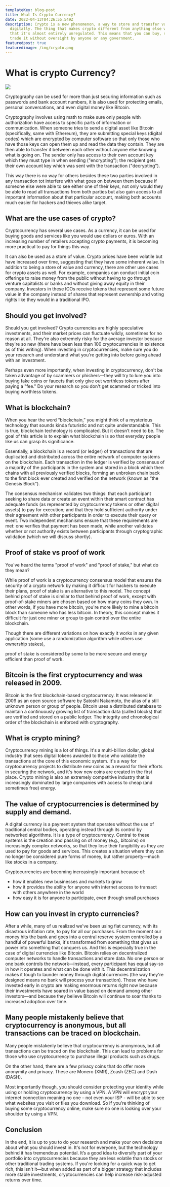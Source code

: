 ```yaml
---
templateKey: blog-post
title: What Is Crypto Currency?
date: 2022-04-13T04:26:55.549Z
description: Crypto is a new phenomenon, a way to store and transfer value
  digitally. The thing that makes crypto different from anything else we know is
  that it's almost entirely unregulated. This means that you can buy, sell, and
  trade it without oversight by anyone or any government.
featuredpost: true
featuredimage: /img/crypto.png
---
```

<!--StartFragment-->

<!--StartFragment-->

# What is crypto Currency?

![](/img/crypto.png)

<!--EndFragment-->

Cryptography can be used for more than just securing information such as passwords and bank account numbers, it is also used for protecting emails, personal conversations, and even digital money like Bitcoin.

Cryptography involves using math to make sure only people with authorization have access to specific parts of information or communication. When someone tries to send a digital asset like Bitcoin (specifically, same with Ethereum), they are submitting special keys (digital codes) which are encrypted by computer software so that only those who have those keys can open them up and read the data they contain. They are then able to transfer it between each other without anyone else knowing what is going on. The sender only has access to their own account key which they must type in when sending ("encrypting"); the recipient gets their own account key which was sent with the transaction ("decrypting").

This way there is no way for others besides these two parties involved in any transaction tot interfere with what goes on between them because if someone else were able to see either one of their keys, not only would they be able to read all transactions from both parties but also gain access to all important information about that particular account, making both accounts much easier for hackers and thieves alike target.

## What are the use cases of crypto?

Cryptocurrency has several use cases. As a currency, it can be used for buying goods and services like you would use dollars or euros. With an increasing number of retailers accepting crypto payments, it is becoming more practical to pay for things this way.

It can also be used as a store of value. Crypto prices have been volatile but have increased over time, suggesting that they have some inherent value. In addition to being a store of value and currency, there are other use cases for crypto assets as well. For example, companies can conduct initial coin offerings to raise money from the public without having to go through venture capitalists or banks and without giving away equity in their company. Investors in these ICOs receive tokens that represent some future value in the company instead of shares that represent ownership and voting rights like they would in a traditional IPO.

## Should you get involved?

Should you get involved? Crypto currencies are highly speculative investments, and their market prices can fluctuate wildly, sometimes for no reason at all. They're also extremely risky for the average investor because they're so new (there have been less than 100 cryptocurrencies in existence as of this writing). When investing in cryptocurrencies, make sure you do your research and understand what you're getting into before going ahead with an investment.

Perhaps even more importantly, when investing in cryptocurrency, don't be taken advantage of by scammers or phishers—they will try to lure you into buying fake coins or faucets that only give out worthless tokens after paying a "fee." Do your research so you don't get scammed or tricked into buying worthless tokens.

## What is blockchain?

When you hear the word “blockchain,” you might think of a mysterious technology that sounds kinda futuristic and not quite understandable. This is true, blockchain technology is complicated. But it doesn’t need to be. The goal of this article is to explain what blockchain is so that everyday people like us can grasp its significance.

Essentially, a blockchain is a record (or ledger) of transactions that are duplicated and distributed across the entire network of computer systems on the blockchain. Each transaction in the ledger is verified by consensus of a majority of the participants in the system and stored in a block which then chains with all previously verified blocks, forming an unbroken chain back to the first block ever created and verified on the network (known as “the Genesis Block”).

The consensus mechanism validates two things: that each participant seeking to share data or create an event within their smart contract has adequate funds (as represented by cryptocurrency tokens or other digital assets) to pay for execution; and that they hold sufficient authority under their agreement with other participants in order to execute their query or event. Two independent mechanisms ensure that these requirements are met: one verifies that payment has been made, while another validates whether or not authority exists between participants through cryptographic validation (which we will discuss shortly).

## Proof of stake vs proof of work

You've heard the terms "proof of work" and "proof of stake," but what do they mean?

While proof of work is a cryptocurrency consensus model that ensures the security of a crypto network by making it difficult for hackers to execute their plans, proof of stake is an alternative to this model. The concept behind proof of stake is similar to that behind proof of work, except with proof-of-stake miners are chosen based on how many coins they own. In other words, if you have more bitcoin, you're more likely to mine a bitcoin block than someone who has less bitcoin. In theory, this concept makes it difficult for just one miner or group to gain control over the entire blockchain.

Though there are different variations on how exactly it works in any given application (some use a randomization algorithm while others use ownership stakes),

proof of stake is considered by some to be more secure and energy efficient than proof of work.

## Bitcoin is the first cryptocurrency and was released in 2009.

Bitcoin is the first blockchain-based cryptocurrency. It was released in 2009 as an open source software by Satoshi Nakamoto, the alias of a still unknown person or group of people. Bitcoin uses a distributed database to maintain a continuously growing list of transaction data (called blocks) that are verified and stored on a public ledger. The integrity and chronological order of the blockchain is enforced with cryptography.

## What is crypto mining?

Cryptocurrency mining is a lot of things. It's a multi-billion dollar, global industry that sees digital tokens awarded to those who validate the transactions at the core of this economic system. It's a way for cryptocurrency projects to distribute new coins as a reward for their efforts in securing the network, and it's how new coins are created in the first place. Crypto mining is also an extremely competitive industry that is increasingly dominated by large companies with access to cheap (and sometimes free) energy.

## The value of cryptocurrencies is determined by supply and demand.

A digital currency is a payment system that operates without the use of traditional central bodies, operating instead through its control by networked algorithms. It is a type of cryptocurrency. Central to these systems is the creation and passing on of money (e.g., bitcoins) on increasingly complex networks, so that they lose their fungibility as they are used to pay for goods and services. This creates a situation where they can no longer be considered pure forms of money, but rather property—much like stocks in a company.

Cryptocurrencies are becoming increasingly important because of:

* how it enables new businesses and markets to grow
* how it provides the ability for anyone with internet access to transact with others anywhere in the world
* how easy it is for anyone to participate, even through small purchases

## How can you invest in crypto currencies?

After a while, many of us realized we've been using fiat currency, with its disastrous inflation rate, to pay for all our purchases. From the moment our money hits the bank and goes into a central reserve system controlled by a handful of powerful banks, it's transformed from something that gives us power into something that conquers us. And this is especially true in the case of digital currencies like Bitcoin. Bitcoin relies on decentralized computer networks to handle transactions and store data. No one person or one bank controls the network—instead, every participant has equal say-so in how it operates and what can be done with it. This decentralization makes it tough to launder money through digital currencies (the way they're designed means no bank will process your transaction). Those who have invested early in crypto are making enormous returns right now because their investments have soared in value based on demand among other investors—and because they believe Bitcoin will continue to soar thanks to increased adoption over time.

## Many people mistakenly believe that cryptocurrency is anonymous, but all transactions can be traced on blockchain.

Many people mistakenly believe that cryptocurrency is anonymous, but all transactions can be traced on the blockchain. This can lead to problems for those who use cryptocurrency to purchase illegal products such as drugs.

On the other hand, there are a few privacy coins that do offer more anonymity and privacy. These are Monero (XMR), Zcash (ZEC) and Dash (DASH).

Most importantly though, you should consider protecting your identity while using or holding cryptocurrency by using a VPN. A VPN will encrypt your internet connection meaning no one – not even your ISP - will be able to see what websites you visit or files you download. So if you’re thinking of buying some cryptocurrency online, make sure no one is looking over your shoulder by using a VPN.

## Conclusion

In the end, it is up to you to do your research and make your own decisions about what you should invest in. It's not for everyone, but the technology behind it has tremendous potential. It’s a good idea to diversify part of your portfolio into cryptocurrencies because they are less volatile than stocks or other traditional trading systems. If you're looking for a quick way to get rich, this isn't it—but when added as part of a bigger strategy that includes more stable investments, cryptocurrencies can help increase risk-adjusted returns over time.

<!--EndFragment-->